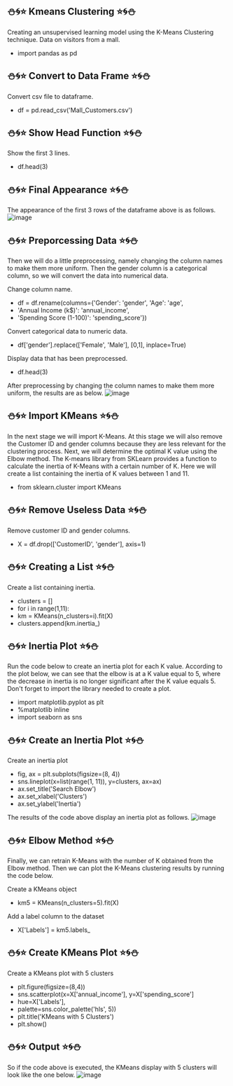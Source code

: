 ## ⛄🌀⭐ Kmeans Clustering ⭐🌀⛄
Creating an unsupervised learning model using the K-Means Clustering technique. Data on visitors from a mall.
- import pandas as pd

## ⛄🌀⭐ Convert to Data Frame ⭐🌀⛄
Convert csv file to dataframe.
- df = pd.read_csv('Mall_Customers.csv')

## ⛄🌀⭐ Show Head Function ⭐🌀⛄
Show the first 3 lines.
- df.head(3)

## ⛄🌀⭐ Final Appearance ⭐🌀⛄
The appearance of the first 3 rows of the dataframe above is as follows.
![image](https://github.com/diantyapitaloka/Kmeans-Clustering/assets/147487436/510ce9fb-d8fb-43de-bc25-d90e7d1adfad)

## ⛄🌀⭐ Preporcessing Data ⭐🌀⛄
Then we will do a little preprocessing, namely changing the column names to make them more uniform. Then the gender column is a categorical column, so we will convert the data into numerical data.

Change column name.
- df = df.rename(columns={'Gender': 'gender', 'Age': 'age',
- 'Annual Income (k$)': 'annual_income',
- 'Spending Score (1-100)': 'spending_score'})
 
Convert categorical data to numeric data.
- df['gender'].replace(['Female', 'Male'], [0,1], inplace=True)
 
Display data that has been preprocessed.
- df.head(3)

After preprocessing by changing the column names to make them more uniform, the results are as below.
![image](https://github.com/diantyapitaloka/Kmeans-Clustering/assets/147487436/7b5791e0-9fc0-45be-b529-0e8a051fcb34)

## ⛄🌀⭐ Import KMeans ⭐🌀⛄
In the next stage we will import K-Means. At this stage we will also remove the Customer ID and gender columns because they are less relevant for the clustering process. Next, we will determine the optimal K value using the Elbow method. The K-means library from SKLearn provides a function to calculate the inertia of K-Means with a certain number of K. Here we will create a list containing the inertia of K values between 1 and 11.

- from sklearn.cluster import KMeans

## ⛄🌀⭐ Remove Useless Data ⭐🌀⛄
Remove customer ID and gender columns.
- X = df.drop(['CustomerID', 'gender'], axis=1)

## ⛄🌀⭐ Creating a List ⭐🌀⛄
Create a list containing inertia.
- clusters = []
- for i in range(1,11):
- km = KMeans(n_clusters=i).fit(X)
- clusters.append(km.inertia_)

## ⛄🌀⭐ Inertia Plot ⭐🌀⛄
Run the code below to create an inertia plot for each K value. According to the plot below, we can see that the elbow is at a K value equal to 5, where the decrease in inertia is no longer significant after the K value equals 5. Don't forget to import the library needed to create a plot.

- import matplotlib.pyplot as plt
- %matplotlib inline
- import seaborn as sns

## ⛄🌀⭐ Create an Inertia Plot ⭐🌀⛄
Create an inertia plot
- fig, ax = plt.subplots(figsize=(8, 4))
- sns.lineplot(x=list(range(1, 11)), y=clusters, ax=ax)
- ax.set_title('Search Elbow')
- ax.set_xlabel('Clusters')
- ax.set_ylabel('Inertia')

The results of the code above display an inertia plot as follows.
![image](https://github.com/diantyapitaloka/Kmeans-Clustering/assets/147487436/b3e48bfb-9f25-49a7-bd02-21f8f597a839)

## ⛄🌀⭐ Elbow Method ⭐🌀⛄
Finally, we can retrain K-Means with the number of K obtained from the Elbow method. Then we can plot the K-Means clustering results by running the code below.

Create a KMeans object
- km5 = KMeans(n_clusters=5).fit(X)
 
Add a label column to the dataset
- X['Labels'] = km5.labels_

## ⛄🌀⭐ Create KMeans Plot ⭐🌀⛄
Create a KMeans plot with 5 clusters
- plt.figure(figsize=(8,4))
- sns.scatterplot(x=X['annual_income'], y=X['spending_score']
- hue=X['Labels'],
- palette=sns.color_palette('hls', 5))
- plt.title('KMeans with 5 Clusters')
- plt.show()

## ⛄🌀⭐ Output ⭐🌀⛄
So if the code above is executed, the KMeans display with 5 clusters will look like the one below.
![image](https://github.com/diantyapitaloka/Kmeans-Clustering/assets/147487436/6bf9a724-dc93-47d8-aecb-f3219f455ef1)



